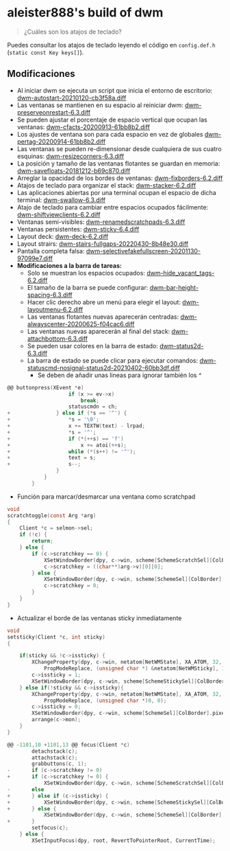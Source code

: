 # aleister888's build of dwm

> ¿Cuáles son los atajos de teclado?

Puedes consultar los atajos de teclado leyendo el código en `config.def.h` (`static const Key keys[]`).

## Modificaciones

- Al iniciar dwm se ejecuta un script que inicia el entorno de escritorio: [dwm-autostart-20210120-cb3f58a.diff](http://dwm.suckless.org/patches/autostart/dwm-autostart-20210120-cb3f58a.diff)
- Las ventanas se mantienen en su espacio al reiniciar dwm: [dwm-preserveonrestart-6.3.diff](http://dwm.suckless.org/patches/preserveonrestart/dwm-preserveonrestart-6.3.diff)
- Se pueden ajustar el porcentaje de espacio vertical que ocupan las ventanas: [dwm-cfacts-20200913-61bb8b2.diff](http://dwm.suckless.org/patches/cfacts/dwm-cfacts-20200913-61bb8b2.diff)
- Los ajustes de ventana son para cada espacio en vez de globales [dwm-pertag-20200914-61bb8b2.diff](http://dwm.suckless.org/patches/pertag/dwm-pertag-20200914-61bb8b2.diff)
- Las ventanas se pueden re-dimensionar desde cualquiera de sus cuatro esquinas: [dwm-resizecorners-6.3.diff](https://github.com/bakkeby/patches/blob/master/dwm/dwm-resizecorners-6.3.diff)
- La posición y tamaño de las ventanas flotantes se guardan en memoria: [dwm-savefloats-20181212-b69c870.diff](http://dwm.suckless.org/patches/save_floats/dwm-savefloats-20181212-b69c870.diff)
- Arreglar la opacidad de los bordes de ventanas: [dwm-fixborders-6.2.diff](https://dwm.suckless.org/patches/alpha/dwm-fixborders-6.2.diff)
- Atajos de teclado para organizar el stack: [dwm-stacker-6.2.diff](https://dwm.suckless.org/patches/stacker/dwm-stacker-6.2.diff)
- Las aplicaciones abiertas por una terminal ocupan el espacio de dicha terminal: [dwm-swallow-6.3.diff](https://dwm.suckless.org/patches/swallow/dwm-swallow-6.3.diff)
- Atajo de teclado para cambiar entre espacios ocupados fácilmente: [dwm-shiftviewclients-6.2.diff](https://github.com/bakkeby/patches/blob/master/dwm/dwm-shiftviewclients-6.2.diff)
- Ventanas semi-visibles: [dwm-renamedscratchpads-6.3.diff](https://github.com/bakkeby/patches/blob/master/dwm/dwm-renamedscratchpads-6.3.diff)
- Ventanas persistentes: [dwm-sticky-6.4.diff](http://dwm.suckless.org/patches/sticky/dwm-sticky-6.4.diff)
- Layout deck: [dwm-deck-6.2.diff](http://dwm.suckless.org/patches/deck/dwm-deck-6.2.diff)
- Layout strairs: [dwm-stairs-fullgaps-20220430-8b48e30.diff](https://dwm.suckless.org/patches/stairs/dwm-stairs-fullgaps-20220430-8b48e30.diff)
- Pantalla completa falsa: [dwm-selectivefakefullscreen-20201130-97099e7.diff](https://dwm.suckless.org/patches/selectivefakefullscreen/dwm-selectivefakefullscreen-20201130-97099e7.diff)
- **Modificaciones a la barra de tareas:**
  - Solo se muestran los espacios ocupados: [dwm-hide_vacant_tags-6.2.diff](https://dwm.suckless.org/patches/hide_vacant_tags/dwm-hide_vacant_tags-6.2.diff)
  - El tamaño de la barra se puede configurar: [dwm-bar-height-spacing-6.3.diff](http://dwm.suckless.org/patches/bar_height/dwm-bar-height-spacing-6.3.diff)
  - Hacer clic derecho abre un menú para elegir el layout: [dwm-layoutmenu-6.2.diff](http://dwm.suckless.org/patches/layoutmenu/dwm-layoutmenu-6.2.diff)
  - Las ventanas flotantes nuevas aparecerán centradas: [dwm-alwayscenter-20200625-f04cac6.diff](http://dwm.suckless.org/patches/alwayscenter/dwm-alwayscenter-20200625-f04cac6.diff)
  - Las ventanas nuevas aparecerán al final del stack: [dwm-attachbottom-6.3.diff](http://dwm.suckless.org/patches/attachbottom/dwm-attachbottom-6.3.diff)
  - Se pueden usar colores en la barra de estado: [dwm-status2d-6.3.diff](https://dwm.suckless.org/patches/status2d/dwm-status2d-6.3.diff)
  - La barra de estado se puede clicar para ejecutar comandos: [dwm-statuscmd-nosignal-status2d-20210402-60bb3df.diff](https://dwm.suckless.org/patches/statuscmd/dwm-statuscmd-nosignal-status2d-20210402-60bb3df.diff)
    - Se deben de añadir unas lineas para ignorar también los _^_

```c
@@ buttonpress(XEvent *e)
					if (x >= ev->x)
						break;
					statuscmdn = ch;
+				} else if (*s == '^') {
+					*s = '\0';
+					x += TEXTW(text) - lrpad;
+					*s = '^';
+					if (*(++s) == 'f')
+						x += atoi(++s);
+					while (*(s++) != '^');
+					text = s;
+					s--;
				}
			}
		}
```

- Función para marcar/desmarcar una ventana como scratchpad

```c
void
scratchtoggle(const Arg *arg)
{
	Client *c = selmon->sel;
	if (!c) {
		return;
	} else {
		if (c->scratchkey == 0) {
			XSetWindowBorder(dpy, c->win, scheme[SchemeScratchSel][ColBorder].pixel);
			c->scratchkey = ((char**)arg->v)[0][0];
		} else {
			XSetWindowBorder(dpy, c->win, scheme[SchemeSel][ColBorder].pixel);
			c->scratchkey = 0;
		}
	}
}
```

- Actualizar el borde de las ventanas sticky inmediatamente

```c
void
setsticky(Client *c, int sticky)
{

	if(sticky && !c->issticky) {
		XChangeProperty(dpy, c->win, netatom[NetWMState], XA_ATOM, 32,
			PropModeReplace, (unsigned char *) &netatom[NetWMSticky], 1);
		c->issticky = 1;
		XSetWindowBorder(dpy, c->win, scheme[SchemeStickySel][ColBorder].pixel);
	} else if(!sticky && c->issticky){
		XChangeProperty(dpy, c->win, netatom[NetWMState], XA_ATOM, 32,
			PropModeReplace, (unsigned char *)0, 0);
		c->issticky = 0;
		XSetWindowBorder(dpy, c->win, scheme[SchemeSel][ColBorder].pixel);
		arrange(c->mon);
	}
}
```

```c
@@ -1101,10 +1101,13 @@ focus(Client *c)
		detachstack(c);
		attachstack(c);
		grabbuttons(c, 1);
-		if (c->scratchkey != 0)
+		if (c->scratchkey != 0) {
			XSetWindowBorder(dpy, c->win, scheme[SchemeScratchSel][ColBorder].pixel);
-		else
+		} else if (c->issticky) {
+			XSetWindowBorder(dpy, c->win, scheme[SchemeStickySel][ColBorder].pixel);
+		} else {
			XSetWindowBorder(dpy, c->win, scheme[SchemeSel][ColBorder].pixel);
+		}
		setfocus(c);
	} else {
		XSetInputFocus(dpy, root, RevertToPointerRoot, CurrentTime);
```
